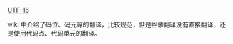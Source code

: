 [UTF-16](https://zh.wikipedia.org/wiki/UTF-16)

wiki 中介绍了码位、码元等的翻译，比较规范，但是谷歌翻译没有直接翻译，还是使用代码点、代码单元的翻译。